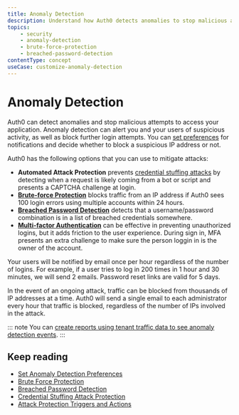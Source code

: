 ```yaml
---
title: Anomaly Detection
description: Understand how Auth0 detects anomalies to stop malicious attempts to access your application, alert you and your users of suspicious activity, and block further login attempts. 
topics:
    - security
    - anomaly-detection
    - brute-force-protection
    - breached-password-detection
contentType: concept
useCase: customize-anomaly-detection
---
```

# Anomaly Detection

Auth0 can detect anomalies and stop malicious attempts to access your application. Anomaly detection can alert you and your users of suspicious activity, as well as block further login attempts. You can [set preferences](/anomaly-detection/guides/set-anomaly-detection-preferences) for notifications and decide whether to block a suspicious IP address or not. 

Auth0 has the following options that you can use to mitigate attacks: 

* **Automated Attack Protection** prevents [credential stuffing attacks](/anomaly-detection/concepts/credential-stuffing) by detecting when a request is likely coming from a bot or script and presents a CAPTCHA challenge at login. 
* [**Brute-force Protection**](/anomaly-detection/concepts/brute-force-protection) blocks traffic from an IP address if Auth0 sees 100 login errors using multiple accounts within 24 hours. 
* [**Breached Password Detection**](/anomaly-detection/concepts/breached-passwords) detects that a username/password combination is in a list of breached credentials somewhere.
* [**Multi-factor Authentication**](/mfa) can be effective in preventing unauthorized logins, but it adds friction to the user experience. During sign in, MFA presents an extra challenge to make sure the person loggin in is the owner of the account.     

Your users will be notified by email once per hour regardless of the number of logins. For example, if a user tries to log in 200 times in 1 hour and 30 minutes, we will send 2 emails. Password reset links are valid for 5 days.

In the event of an ongoing attack, traffic can be blocked from thousands of IP addresses at a time.  Auth0 will send a single email to each administrator every hour that traffic is blocked, regardless of the number of IPs involved in the attack. 

::: note
You can [create reports using tenant traffic data to see anomaly detection events](/anomaly-detection/guides/view-anomaly-detection-events).
:::

## Keep reading

* [Set Anomaly Detection Preferences](/anomaly-detection/guides/set-anomaly-detection-preferences)
* [Brute Force Protection](/anomaly-detection/concepts/brute-force-protection)
* [Breached Password Detection](/anomaly-detection/concepts/breached-passwords)
* [Credential Stuffing Attack Protection](/anomaly-detection/concepts/credential-stuffing)
* [Attack Protection Triggers and Actions](/anomaly-detection/references/attack-protection-triggers-actions)